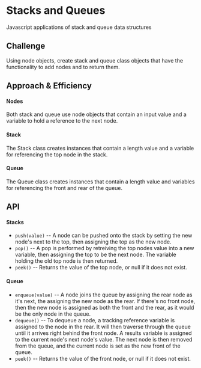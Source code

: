 # Stacks and Queues
Javascript applications of stack and queue data structures

## Challenge
Using node objects, create stack and queue class objects that have the functionality to add nodes and to return them.

## Approach & Efficiency
#### Nodes
Both stack and queue use node objects that contain an input value and a variable to hold a reference to the next node.
#### Stack
The Stack class creates instances that contain a length value and a variable for referencing the top node in the stack.    
#### Queue
The Queue class creates instances that contain a length value and variables for referencing the front and rear of the queue.  

## API
#### Stacks
* `push(value)` -- A node can be pushed onto the stack by setting the new node's next to the top, then assigning the top as the new node.
* `pop()` -- A pop is performed by retreiving the top nodes value into a new variable, then assigning the top to be the next node.  The variable holding the old top node is then returned.
* `peek()` -- Returns the value of the top node, or null if it does not exist.
#### Queue
* `enqueue(value)` -- A node joins the queue by assigning the rear node as it's next, the assigning the new node as the rear.  If there's no front node, then the new node is assigned as both the front and the rear, as it would be the only node in the queue.
* `dequeue()` -- To dequeue a node, a tracking reference variable is assigned to the node in the rear.  It will then traverse through the queue until it arrives right behind the front node.  A results variable is assigned to the current node's next node's value.  The next node is then removed from the queue, and the current node is set as the new front of the queue.
* `peek()` -- Returns the value of the front node, or null if it does not exist.